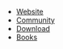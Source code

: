 
- [Website](https://www.phalapi.net)
- [Community](http://qa.phalapi.net/)
- [Download](https://www.phalapi.net/download.html)
- [Books](http://www.ituring.com.cn/book/2405)


